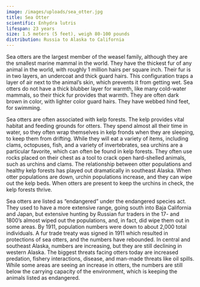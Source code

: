 ```yaml
---
image: /images/uploads/sea_otter.jpg
title: Sea Otter
scientific: Enhydra lutris
lifespan: 23 years
size: 1.5 meters (5 feet), weigh 80-100 pounds
distribution: Russia to Alaska to California
---
```


Sea otters are the largest member of the weasel family, although they are the smallest marine mammal in the world. They have the thickest fur of any animal in the world, with roughly 1 million hairs per square inch. Their fur is in two layers, an undercoat and thick guard hairs. This configuration traps a layer of air next to the animal’s skin, which prevents it from getting wet. Sea otters do not have a thick blubber layer for warmth, like many cold-water mammals, so their thick fur provides that warmth. They are often dark brown in color, with lighter color guard hairs. They have webbed hind feet, for swimming.

Sea otters are often associated with kelp forests. The kelp provides vital habitat and feeding grounds for otters. They spend almost all their time in water, so they often wrap themselves in kelp fronds when they are sleeping, to keep them from drifting. While they will eat a variety of items, including clams, octopuses, fish, and a variety of invertebrates, sea urchins are a particular favorite, which can often be found in kelp forests. They often use rocks placed on their chest as a tool to crack open hard-shelled animals, such as urchins and clams. The relationship between otter populations and healthy kelp forests has played out dramatically in southeast Alaska. When otter populations are down, urchin populations increase, and they can wipe out the kelp beds. When otters are present to keep the urchins in check, the kelp forests thrive.

Sea otters are listed as “endangered” under the endangered species act. They used to have a more extensive range, going south into Baja California and Japan, but extensive hunting by Russian fur traders in the 17- and 1800’s almost wiped out the populations, and, in fact, did wipe them out in some areas. By 1911, population numbers were down to about 2,000 total individuals. A fur trade treaty was signed in 1911 which resulted in protections of sea otters, and the numbers have rebounded. In central and southeast Alaska, numbers are increasing, but they are still declining in western Alaska. The biggest threats facing otters today are increased predation, fishery interactions, disease, and man-made threats like oil spills. While some areas are seeing an increase in otters, the numbers are still below the carrying capacity of the environment, which is keeping the animals listed as endangered.


